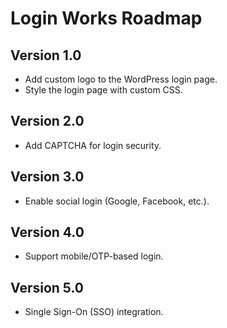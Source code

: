 # Login Works Roadmap

## Version 1.0
- Add custom logo to the WordPress login page.
- Style the login page with custom CSS.

## Version 2.0
- Add CAPTCHA for login security.

## Version 3.0
- Enable social login (Google, Facebook, etc.).

## Version 4.0
- Support mobile/OTP-based login.

## Version 5.0
- Single Sign-On (SSO) integration.